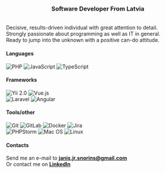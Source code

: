 <h3 align="center">Software Developer From Latvia</h3>

<br/>
Decisive, results-driven individual with great attention to detail.
<br/>
Strongly passionate about programming as well as IT in general.
<br/>
Ready to jump into the unknown with a positive can-do attitude.

<h4>Languages</h4>
<div>
  <img src="https://github.com/jsnorins/jsnorins/assets/104723218/1b99170e-60ba-4632-9408-4bc1ef5f7877" alt="PHP"/>
  <img src="https://github.com/jsnorins/jsnorins/assets/104723218/d84e2092-d4de-47cc-a1a1-1baf1f0df3f4" alt="JavaScript"/>
  <img src="https://github.com/jsnorins/jsnorins/assets/104723218/b4f1f7fc-de63-4a44-8f6b-ba301f0f9e62" alt="TypeScript"/>
</div>

<h4>Frameworks</h4>
<div>
  <img src="https://github.com/jsnorins/jsnorins/assets/104723218/7e27fd46-284c-44b8-9479-3c1f433623df" alt="Yii 2.0"/>
  <img src="https://github.com/jsnorins/jsnorins/assets/104723218/c9d00695-aae2-40c9-8a89-545ef7e5f013" alt="Vue.js"/>
</div>
<div>
  <img src="https://github.com/jsnorins/jsnorins/assets/104723218/84cfe64e-8f81-495e-8393-048e57cc7604" alt="Laravel"/>
  <img src="https://github.com/jsnorins/jsnorins/assets/104723218/77ae21d5-c2ed-4db6-977f-3bf0bb43ff55" alt="Angular"/>
</div>

<h4>Tools/other</h4>
<div>
  <img src="https://github.com/jsnorins/jsnorins/assets/104723218/3cf14e82-60c8-43ed-9d47-15d1d262bb4a" alt="Git"/>
  <img src="https://github.com/jsnorins/jsnorins/assets/104723218/ec90aa2c-a1a3-4955-8983-6ae63f955743" alt="GitLab"/>
  <img src="https://github.com/jsnorins/jsnorins/assets/104723218/dfab7e34-929f-47df-b9eb-aca3c8d4aecd" alt="Docker"/>
  <img src="https://github.com/jsnorins/jsnorins/assets/104723218/87bafee6-da59-47a5-bb5f-5c6f4af6169f" alt="Jira"/>
</div>
<div>
  <img src="https://github.com/jsnorins/jsnorins/assets/104723218/63f36048-b29a-462c-8667-d262007a6400" alt="PHPStorm"/>
  <img src="https://github.com/jsnorins/jsnorins/assets/104723218/35ab09a3-44f5-433e-a46d-ba044d025970" alt="Mac OS"/>
  <img src="https://github.com/jsnorins/jsnorins/assets/104723218/014e443d-64b3-492c-a856-52b17883a91f" alt="Linux"/>
</div>

<h4>Contacts</h4>
<p>
  Send me an e-mail to <a href="mailto:janis.jr.snorins@gmail.com"><b>janis.jr.snorins@gmail.com</b></a> 
  <br/>
  Or contact me on <a target="_blank" href="https://www.linkedin.com/in/janis-snorins"><b>LinkedIn</b></a>
</p>
